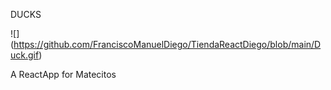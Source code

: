 DUCKS

![] (https://github.com/FranciscoManuelDiego/TiendaReactDiego/blob/main/Duck.gif)

A ReactApp for Matecitos
